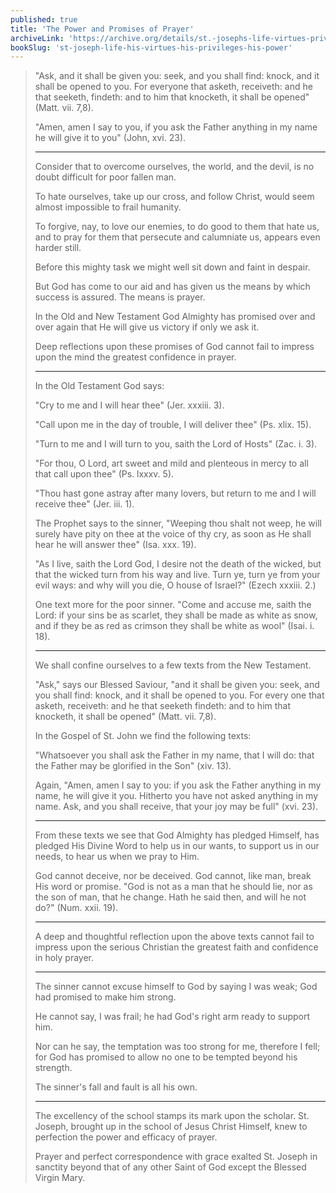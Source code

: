 ```yaml
---
published: true
title: 'The Power and Promises of Prayer'
archiveLink: 'https://archive.org/details/st.-josephs-life-virtues-privileges-power/page/333?view=theater'
bookSlug: 'st-joseph-life-his-virtues-his-privileges-his-power'
---
```


> "Ask, and it shall be given you: seek, and you shall find: knock, and it shall be opened to you. For everyone that asketh, receiveth: and he that seeketh, findeth: and to him that knocketh, it shall be opened" (Matt. vii. 7,8).
>
> "Amen, amen I say to you, if you ask the Father anything in my name he will give it to you" (John, xvi. 23).
>
> ---
>
> Consider that to overcome ourselves, the world, and the devil, is no doubt difficult for poor fallen man.
>
> To hate ourselves, take up our cross, and follow Christ, would seem almost impossible to frail humanity.
>
> To forgive, nay, to love our enemies, to do good to them that hate us, and to pray for them that persecute and calumniate us, appears even harder still.
>
> Before this mighty task we might well sit down and faint in despair.
>
> But God has come to our aid and has given us the means by which success is assured. The means is prayer.
>
> In the Old and New Testament God Almighty has promised over and over again that He will give us victory if only we ask it.
>
> Deep reflections upon these promises of God cannot fail to impress upon the mind the greatest confidence in prayer.
>
> ---
>
> In the Old Testament God says:
>
> "Cry to me and I will hear thee" (Jer. xxxiii. 3).
>
> "Call upon me in the day of trouble, I will deliver thee" (Ps. xlix. 15).
>
> "Turn to me and I will turn to you, saith the Lord of Hosts" (Zac. i. 3).
>
> "For thou, O Lord, art sweet and mild and plenteous in mercy to all that call upon thee" (Ps. lxxxv. 5).
>
> "Thou hast gone astray after many lovers, but return to me and I will receive thee" (Jer. iii. 1).
>
> The Prophet says to the sinner, "Weeping thou shalt not weep, he will surely have pity on thee at the voice of thy cry, as soon as He shall hear he will answer thee" (Isa. xxx. 19).
>
> "As I live, saith the Lord God, I desire not the death of the wicked, but that the wicked turn from his way and live. Turn ye, turn ye from your evil ways: and why will you die, O house of Israel?" (Ezech xxxiii. 2.)
>
> One text more for the poor sinner. "Come and accuse me, saith the Lord: if your sins be as scarlet, they shall be made as white as snow, and if they be as red as crimson they shall be white as wool" (Isai. i. 18).
>
> ---
>
> We shall confine ourselves to a few texts from the New Testament.
>
> "Ask," says our Blessed Saviour, "and it shall be given you: seek, and you shall find: knock, and it shall be opened to you. For every one that asketh, receiveth: and he that seeketh findeth: and to him that knocketh, it shall be opened" (Matt. vii. 7,8).
>
> In the Gospel of St. John we find the following texts:
>
> "Whatsoever you shall ask the Father in my name, that I will do: that the Father may be glorified in the Son" (xiv. 13).
>
> Again, "Amen, amen I say to you: if you ask the Father anything in my name, he will give it you. Hitherto you have not asked anything in my name. Ask, and you shall receive, that your joy may be full" (xvi. 23).
>
> ---
>
> From these texts we see that God Almighty has pledged Himself, has pledged His Divine Word to help us in our wants, to support us in our needs, to hear us when we pray to Him.
>
> God cannot deceive, nor be deceived. God cannot, like man, break His word or promise. "God is not as a man that he should lie, nor as the son of man, that he change. Hath he said then, and will he not do?" (Num. xxii. 19).
>
> ---
>
> A deep and thoughtful reflection upon the above texts cannot fail to impress upon the serious Christian the greatest faith and confidence in holy prayer.
>
> ---
>
> The sinner cannot excuse himself to God by saying I was weak; God had promised to make him strong.
>
> He cannot say, I was frail; he had God's right arm ready to support him.
>
> Nor can he say, the temptation was too strong for me, therefore I fell; for God has promised to allow no one to be tempted beyond his strength.
>
> The sinner's fall and fault is all his own.
>
> ---
>
> The excellency of the school stamps its mark upon the scholar. St. Joseph, brought up in the school of Jesus Christ Himself, knew to perfection the power and efficacy of prayer.
>
> Prayer and perfect correspondence with grace exalted St. Joseph in sanctity beyond that of any other Saint of God except the Blessed Virgin Mary.
